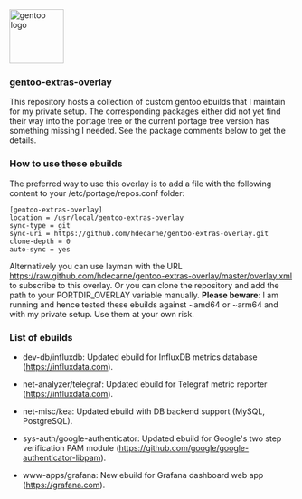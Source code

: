 <img src="https://www.gentoo.org/assets/img/logo/gentoo-logo.svg" width="96" title="gentoo logo">

### gentoo-extras-overlay
This repository hosts a collection of custom gentoo ebuilds that I maintain for my private setup.
The corresponding packages either did not yet find their way into the portage tree or the current portage tree version has something missing I needed. See the package comments below to get the details.

### How to use these ebuilds
The preferred way to use this overlay is to add a file with the following content to your /etc/portage/repos.conf folder:

	[gentoo-extras-overlay]                 
	location = /usr/local/gentoo-extras-overlay           
	sync-type = git                         
	sync-uri = https://github.com/hdecarne/gentoo-extras-overlay.git                
	clone-depth = 0                         
	auto-sync = yes

Alternatively you can use layman with the URL https://raw.github.com/hdecarne/gentoo-extras-overlay/master/overlay.xml to subscribe to this overlay. Or 
you can clone the repository and add the path to your PORTDIR\_OVERLAY variable manually.
__Please beware__: I am running and hence tested these ebuilds against ~amd64 or ~arm64 and with my private setup. Use them at your own risk.

### List of ebuilds

* dev-db/influxdb: Updated ebuild for InfluxDB metrics database (https://influxdata.com).

* net-analyzer/telegraf: Updated ebuild for Telegraf metric reporter (https://influxdata.com).

* net-misc/kea: Updated ebuild with DB backend support (MySQL, PostgreSQL).

* sys-auth/google-authenticator: Updated ebuild for Google's two step verification PAM module (https://github.com/google/google-authenticator-libpam).

* www-apps/grafana: New ebuild for Grafana dashboard web app (https://grafana.com).
